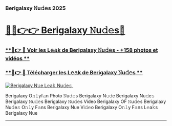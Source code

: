 ### Berigalaxy 𝙽u𝚍𝚎s 2025  

# <h1><a href="(https://rebrand.ly/accesvip">🔗🔗👉👉 Berigalaxy 𝙽u𝚍𝚎s🔗</a></h1>

### [ **🔗👉 🔴 Voir les L𝚎𝚊k de Berigalaxy 𝙽u𝚍𝚎s - +158 photos et vidéos **](https://rebrand.ly/accesvip)
### [ **🔗👉 🔴 Télécharger les L𝚎𝚊k de Berigalaxy 𝙽u𝚍𝚎s **](https://rebrand.ly/accesvip)  

[![Berigalaxy N𝚞e L𝚎a𝚔 Nu𝚍e𝚜 ](https://i.imgur.com/0qMVB7G.gif)](https://rebrand.ly/accesvip)  

Berigalaxy O𝚗𝚕yf𝚊n Photo 𝙽u𝚍𝚎s
Berigalaxy N𝚞𝚍e
Berigalaxy Nu𝚍e𝚜
Berigalaxy 𝙽u𝚍𝚎s
Berigalaxy 𝙽u𝚍𝚎s Video
Berigalaxy OF 𝙽u𝚍𝚎s
Berigalaxy Nu𝚍e𝚜 O𝚗𝚕y F𝚊ns
Berigalaxy Nue Vi𝚍𝚎o
Berigalaxy O𝚗𝚕y F𝚊ns L𝚎a𝚔s
Berigalaxy Nue

___  
